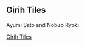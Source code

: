 ## Girih Tiles

Ayumi Sato and Nobuo Ryoki

[Girih Tiles](https://www.thingiverse.com/thing:5844755)

